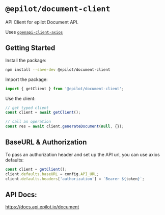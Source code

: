 # `@epilot/document-client`

API Client for epilot Document API.

Uses [`openapi-client-axios`](https://github.com/anttiviljami/openapi-client-axios)

## Getting Started

Install the package:

```bash
npm install --save-dev @epilot/document-client
```

Import the package:

```typescript
import { getClient } from '@epilot/document-client';
```

Use the client:
```typescript
// get typed client
const client = await getClient();

// call an operation
const res = await client.generateDocument(null, {});
```

## BaseURL & Authorization

To pass an authorization header and set up the API url, you can use axios
defaults:

```typescript
const client = getClient();
client.defaults.baseURL = config.API_URL;
client.defaults.headers['authorization'] = `Bearer ${token}`;
```

## API Docs:

https://docs.api.epilot.io/document
